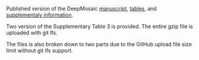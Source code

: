 Published version of the DeepMosaic [manuscript](https://github.com/Virginiaxu/DeepMosaic/blob/master/Publication/s41587-022-01559-w.pdf), [tables](https://github.com/Virginiaxu/DeepMosaic/blob/master/Publication/41587_2022_1559_MOESM3_ESM.xlsx), and [supplementaly information](https://github.com/Virginiaxu/DeepMosaic/blob/master/Publication/41587_2022_1559_MOESM1_ESM.pdf).

Two version of the Supplementary Table 3 is provided. The entire gzip file is uploaded with git lfs.

The files is also broken down to two parts due to the GitHub upload file size limit without git lfs support.
